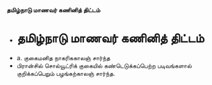**தமிழ்நாடு மாணவர் கணினித் திட்டம்**
- # தமிழ்நாடு மாணவர் கணினித் திட்டம்
- a. குகைமனித நாகரிககாலஞ் சார்ந்த
- பிரான்சில் சொல்யூட்ரிக் குகையில் கண்டெடுக்கப்பெற்ற படிவங்களால் குறிக்கப்பெறும் பழங்கற்காலஞ் சார்ந்த.

